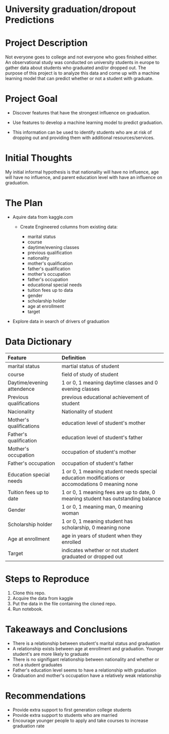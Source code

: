 # University graduation/dropout Predictions
 
# Project Description

Not everyone goes to college and not everyone who goes finished either. An observational study was conducted on university students in europe to gather data about students who graduated and/or dropped out. The purpose of this project is to analyze this data and come up with a machine learning model that can predict whether or not a student with graduate.

# Project Goal
 
* Discover features that have the strongest influence on graduation.

* Use features to develop a machine learning model to predict graduation.

* This information can be used to identify students who are at risk of dropping out and providing them with additional resources/services.
 
# Initial Thoughts
 
My initial informal hypothesis is that nationality will have no influence, age will have no influence, and parent education level with have an influence on graduation.
 
# The Plan
 
* Aquire data from kaggle.com

   * Create Engineered columns from existing data:

       * marital status
       * course
       * daytime/evening classes
       * previous qualification
       * nationality
       * mother's qualification
       * father's qualification
       * mother's occupation
       * father's occupation
       * educational special needs
       * tuition fees up to data
       * gender
       * scholarship holder
       * age at enrollment
       * target
 
* Explore data in search of drivers of graduation

# Data Dictionary

| Feature | Definition |
|:--------|:-----------|
|marital status| martial status of student|
|course| field of study of student|
|Daytime/evening attendence| 1 or 0, 1 meaning daytime classes and 0 evening classes|
|Previous qualifications| previous educational achievement of student|
|Nacionality| Nationality of student|
|Mother's qualifications| education level of student's mother|
|Father's qualification| education level of student's father|
|Mother's occupation| occupation of student's mother|
|Father's occupation| occupation of student's father|
|Education special needs| 1 or 0, 1 meaning student needs special education modifications or accomodations 0 meaning none|
|Tuition fees up to date| 1 or 0, 1 meaning fees are up to date, 0 meaning student has outstanding balance|
|Gender| 1 or 0, 1 meaning man, 0 meaning woman|
|Scholarship holder| 1 or 0, 1 meaning student has scholarship, 0 meaning none|
|Age at enrollment| age in years of student when they enrolled|
|Target| indicates whether or not student graduated or dropped out|

# Steps to Reproduce
1) Clone this repo.
2) Acquire the data from kaggle
3) Put the data in the file containing the cloned repo.
4) Run notebook.
 
# Takeaways and Conclusions
* There is a relationship between student's marital status and graduation
* A relationship exists between age at enrollment and graduation. Younger student's are more likely to graduate
* There is no signifigant relationship between nationality and whether or not a student graduates
* Father's education level seems to have a relationship with graduation
* Graduation and mother's occupation have a relatively weak relationship
 
# Recommendations
* Provide extra support to first generation college students
* Provide extra support to students who are married
* Encourage younger people to apply and take courses to increase graduation rate
